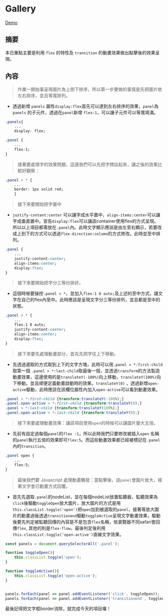 # Gallery
[Demo](http://htmlpreview.github.io/?https://github.com/shengfu-hou/JavaScript30/blob/master/05%20-%20Flex%20Panel%20Gallery/index.html)
## 摘要
本日重點主要是利用 `flex` 的特性及 `transition` 的動畫效果做出點擊後的效果呈現。

## 內容

>作業一開始事呈現圖片為上倒下排序，所以第一步要做的事情是先把圖片依左右排序，並且等寬排列。

- 透過新增 `panels` 屬性`display:flex`首先可以達到左右排序的效果，`panel`為`panels` 的子元件，透過在`panel`新增 `flex:1`，可以讓子元件可以等寬填滿。

```css
.panels{
	...
	display: flex;

.panel {
	...
	flex:1;
}
```

>接著要處理字的效果問題，這邊我們可以先把字標註起來，讓之後的效果比較好觀察：

```css
.panel > * {
	...
    border: 1px solid red;
    }

```

>接下來要開始把字置中

- `justify-content:center` 可以讓字成水平置中，`align-items:center`可以讓字成垂直置中。宣告`display:flex`可以讓該container使用flex的方式呈現。所以以上項目都需放在`.panel`內。此時文字顯示應該是由左至右顯示，若要改成上到下的方式可以透過`flex-direction:column`的方式修改。此時並至中排列。

```css
.panel {
	...
	justify-content:center;
    align-items:center;
    display:flex;
}

```

>接下來要開始把字分三等份排好。

- 這個時候要操控`.panel > *`，並加入`flex:1 0 auto;`及上述的至中方式，讓文字在自己的flex內至中。此時應該是呈現文字分三等份排列，並且都是至中的狀態。

```css
.panel > * {
	...
	flex:1 0 auto;
	justify-content:center;
    align-items:center;
    display:flex;
}
```

>接下來要先處理動畫部分，首先先把字往上下移動。

- 先透過選取的方式取到上下的文字方塊，此時可以用`.panel > *:first-child`取第一個 `.panel > *:last-child`取最後一個，並透過`transform`的方法製造動畫效果，這邊使用的是`translateY(-100%)`向上移動，`translateY(100%)`向下移動。並且順便定義動畫啟動時的效果。`translateY(0)` ，透過新增`open-active`驅動，此時應該在該欄位屬性內加入`open-active`可以看到動畫效果。

```css
.panel > *:first-child {transform:translateY(-100%);}
.panel.open-active > *:first-child {transform:translateY(0);}
.panel > *:last-child {transform:translateY(100%);}
.panel.open-active > *:last-child {transform:translateY(0);}
```

>接下來要處理動畫效果：讓該項目使用`open`的時候可以讓圖片變大五倍。

- 先前有設定過每個`panel`的`flex :1`，所以此時我們只要修改被插入`open` 名稱的`panel`執行五倍的效果即可`flex:5`。而這些動畫效果都已經被標記在`.panel` 內的`transition`。

```css
.panel open {
	...
	flex:5;
}
```

> 最後我們要 Javascript 處理動畫觸發：當點擊後，該`panel`會圖片放大，接著文字會已動畫方式回覆。

- 首先先選取`.panel`的nodeList，並在每個nodeList放置監聽器，監聽效果為`click`後驅動`toggleOpen`放大圖片，放大圖片的方式是用`this.classList.toggle('open')`把`open`加到被選取的`panel`，接著等放大圖片的動畫過後透過`transitionend`驅動`toggleActive`呈現文字動畫效果，驅動後要先判定被監聽回傳的內容是不是包含`flex`名稱，依瀏覽器不同safari會回傳`flex`, 其他的則是`flex-flow`，最後判定後利用`this.classList.toggle('open-active')`直線文字效果。

```javascript
const panels = document.querySelectorAll('.panel');

function toggleOpen(){
	this.classList.toggle('open');
}

function toggleActive(){
	this.classList.toggle('open-active');
}


panels.forEach(panel => panel.addEventListener('click', toggleOpen));
panels.forEach(panel => panel.addEventListener('transitionend', toggleActive));
```

最後記得把文字框border消除，就完成今天的項目囉！
